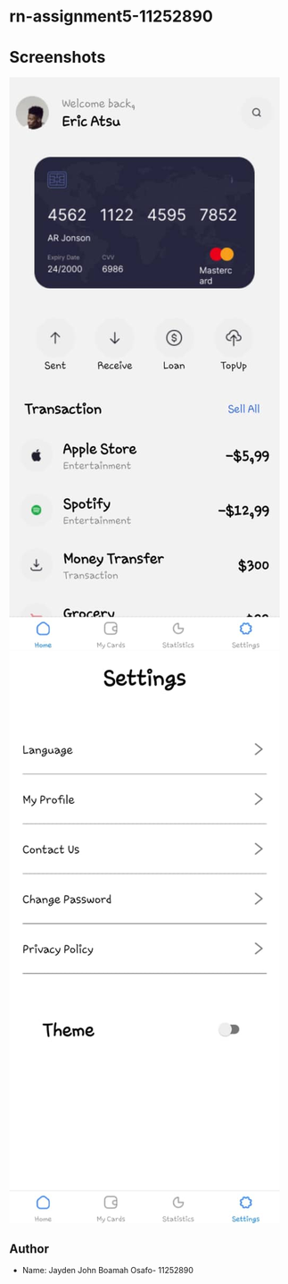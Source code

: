 # rn-assignment5-11252890



# Screenshots


![Home Page](rn-assignment5-11252890/assets/lightTheme.jpg)
![Settings Page](rn-assignment5-11252890/assets/lightThemeSettings.jpg)


## Author
- Name: Jayden John Boamah Osafo- 11252890